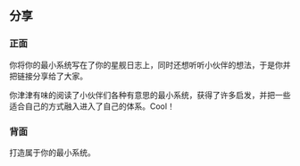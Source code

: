 ## 分享
### 正面
你将你的最小系统写在了你的星舰日志上，同时还想听听小伙伴的想法，于是你并把链接分享给了大家。  

你津津有味的阅读了小伙伴们各种有意思的最小系统，获得了许多启发，并把一些适合自己的方式融入进入了自己的体系。Cool！ 

### 背面
打造属于你的最小系统。
